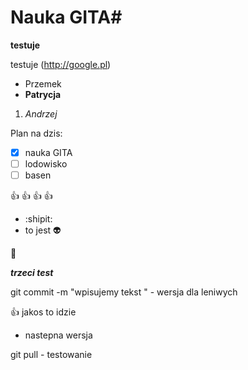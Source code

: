 # Nauka GITA#

**testuje**

testuje (http://google.pl)

- Przemek
- **Patrycja**
1. *Andrzej*

Plan na dzis:
- [x] nauka GITA
- [ ] lodowisko
- [ ] basen

 :+1: :+1: :+1: :+1:
- :shipit:
- to jest :alien:

:older_man:

***trzeci test***


git commit -m "wpisujemy tekst " - wersja dla leniwych

:+1: jakos to idzie
- nastepna wersja

git pull - testowanie
